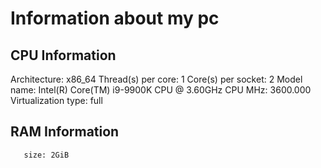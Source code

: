 # Information about my pc
## CPU Information
Architecture:                    x86_64
Thread(s) per core:              1
Core(s) per socket:              2
Model name:                      Intel(R) Core(TM) i9-9900K CPU @ 3.60GHz
CPU MHz:                         3600.000
Virtualization type:             full
## RAM Information
       size: 2GiB
